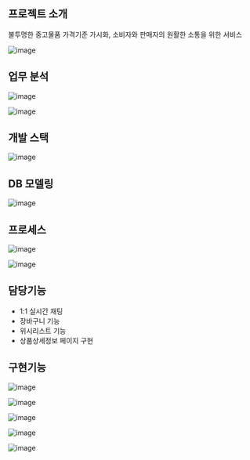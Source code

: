## 프로젝트 소개

불투명한 중고물품 가격기준 가시화, 소비자와 판매자의 원활한 소통을 위한 서비스

![image](https://github.com/hstar0124/second-rental/assets/57317290/c3696747-0311-46bc-aa7a-2e0e25368555)

## 업무 분석

![image](https://github.com/hstar0124/second-rental/assets/57317290/d77ba2a3-cccb-4ed1-972c-398e66e6f143)

![image](https://github.com/hstar0124/second-rental/assets/57317290/fa5b909b-41c6-4b27-b09e-7e98e0b5d121)


## 개발 스택

![image](https://github.com/hstar0124/second-rental/assets/57317290/ae7d3563-4042-4126-bdd1-2836562440aa)


## DB 모델링

![image](https://github.com/hstar0124/second-rental/assets/57317290/a260bb87-e88b-4676-8364-b84053eebd7d)


## 프로세스

![image](https://github.com/hstar0124/second-rental/assets/57317290/1a05557b-d9d1-4bbc-834c-3c6d88b2319d)

![image](https://github.com/hstar0124/second-rental/assets/57317290/18cca7cc-d9c1-4136-b9c9-21bdbd48d76a)


## 담당기능
- 1:1 실시간 채팅
- 장바구니 기능
- 위시리스트 기능
- 상품상세정보 페이지 구현

## 구현기능

![image](https://github.com/hstar0124/second-rental/assets/57317290/4249456e-8b64-410d-ae00-618713f9b3dc)

![image](https://github.com/hstar0124/second-rental/assets/57317290/5f4c1505-3524-497b-928d-5829400af480)

![image](https://github.com/hstar0124/second-rental/assets/57317290/b1c990f6-eba3-46fe-9b31-abc0de30d3ba)

![image](https://github.com/hstar0124/second-rental/assets/57317290/118e12e5-f9d7-41d4-9df1-c350089c166b)

![image](https://github.com/hstar0124/second-rental/assets/57317290/2889f4a1-4e88-43e6-b503-cdabf2dc3ef4)



